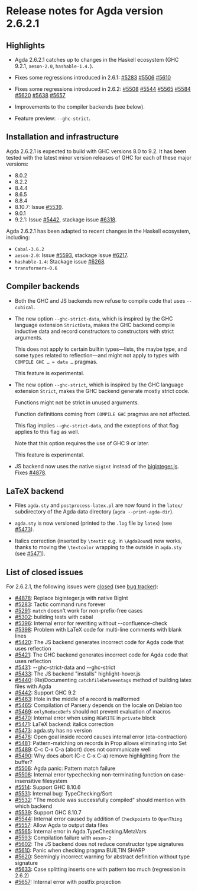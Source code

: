 Release notes for Agda version 2.6.2.1
======================================

Highlights
----------

* Agda 2.6.2.1 catches up to changes in the Haskell ecosystem
  (GHC 9.2.1, `aeson-2.0`, `hashable-1.4.`).

* Fixes some regressions introduced in 2.6.1:
  [#5283](https://github.com/agda/agda/issues/5283)
  [#5506](https://github.com/agda/agda/issues/5506)
  [#5610](https://github.com/agda/agda/issues/5610)

* Fixes some regressions introduced in 2.6.2:
  [#5508](https://github.com/agda/agda/issues/5508)
  [#5544](https://github.com/agda/agda/issues/5544)
  [#5565](https://github.com/agda/agda/issues/5565)
  [#5584](https://github.com/agda/agda/issues/5584)
  [#5620](https://github.com/agda/agda/issues/5620)
  [#5638](https://github.com/agda/agda/issues/5638)
  [#5657](https://github.com/agda/agda/issues/5657)

* Improvements to the compiler backends (see below).

* Feature preview: `--ghc-strict`.

Installation and infrastructure
-------------------------------

Agda 2.6.2.1 is expected to build with GHC versions 8.0 to 9.2.
It has been tested with the latest minor version releases of GHC for
each of these major versions:

  - 8.0.2
  - 8.2.2
  - 8.4.4
  - 8.6.5
  - 8.8.4
  - 8.10.7: Issue [#5539](https://github.com/agda/agda/issues/5539).
  - 9.0.1
  - 9.2.1:
    Issue [#5442](https://github.com/agda/agda/issues/5442),
    stackage issue [#6318](https://github.com/commercialhaskell/stackage/pull/6318).

Agda 2.6.2.1 has been adapted to recent changes in the Haskell ecosystem, including:

  - `Cabal-3.6.2`
  - `aeson-2.0`:
    Issue [#5593](https://github.com/agda/agda/issues/5593),
    stackage issue [#6217](https://github.com/commercialhaskell/stackage/issues/6217).
  - `hashable-1.4`:
    Stackage issue [#6268](https://github.com/commercialhaskell/stackage/issues/6268).
  - `transformers-0.6`

Compiler backends
-----------------

* Both the GHC and JS backends now refuse to compile code that uses
  `--cubical`.

* The new option `--ghc-strict-data`, which is inspired by the GHC
  language extension `StrictData`, makes the GHC backend compile
  inductive data and record constructors to constructors with strict
  arguments.

  This does not apply to certain builtin types—lists, the maybe type,
  and some types related to reflection—and might not apply to types
  with `COMPILE GHC … = data …` pragmas.

  This feature is experimental.

* The new option `--ghc-strict`, which is inspired by the GHC language
  extension `Strict`, makes the GHC backend generate mostly strict
  code.

  Functions might not be strict in unused arguments.

  Function definitions coming from `COMPILE GHC` pragmas are not
  affected.

  This flag implies `--ghc-strict-data`, and the exceptions of that
  flag applies to this flag as well.

  Note that this option requires the use of GHC 9 or later.

  This feature is experimental.

* JS backend now uses the native `BigInt` instead of the
  [biginteger.js](https://github.com/silentmatt/javascript-biginteger).
  Fixes [#4878](https://github.com/agda/agda/issues/4878).

LaTeX backend
-------------

* Files `agda.sty` and `postprocess-latex.pl` are now found in the `latex/`
  subdirectory of the Agda data directory (`agda --print-agda-dir`).

* `agda.sty` is now versioned (printed to the `.log` file by `latex`)
  (see [#5473](https://github.com/agda/agda/issues/5473)).

* Italics correction (inserted by `\textit` e.g. in `\AgdaBound`) now works,
  thanks to moving the `\textcolor` wrapping to the outside in `agda.sty`
  (see [#5471](https://github.com/agda/agda/issues/5471)).

List of closed issues
---------------------

For 2.6.2.1, the following issues were
[closed](https://github.com/agda/agda/issues?q=is%3Aissue+milestone%3A2.6.2.1+is%3Aclosed)
(see [bug tracker](https://github.com/agda/agda/issues)):

  - [#4878](https://github.com/agda/agda/issues/4878): Replace biginteger.js with native BigInt
  - [#5283](https://github.com/agda/agda/issues/5283): Tactic command runs forever
  - [#5291](https://github.com/agda/agda/issues/5291): `match` doesn't work for non-prefix-free cases
  - [#5302](https://github.com/agda/agda/issues/5302): building tests with cabal
  - [#5396](https://github.com/agda/agda/issues/5396): Internal error for rewriting without --confluence-check
  - [#5398](https://github.com/agda/agda/issues/5398): Problem with LaTeX code for multi-line comments with blank lines
  - [#5420](https://github.com/agda/agda/issues/5420): The JS backend generates incorrect code for Agda code that uses reflection
  - [#5421](https://github.com/agda/agda/issues/5421): The GHC backend generates incorrect code for Agda code that uses reflection
  - [#5431](https://github.com/agda/agda/issues/5431): --ghc-strict-data and --ghc-strict
  - [#5433](https://github.com/agda/agda/issues/5433): The JS backend "installs" highlight-hover.js
  - [#5440](https://github.com/agda/agda/issues/5440): (Re)Documenting `catchfilebetweentags` method of building latex files with Agda
  - [#5442](https://github.com/agda/agda/issues/5442): Support GHC 9.2
  - [#5463](https://github.com/agda/agda/issues/5463): Hole in the middle of a record is malformed
  - [#5465](https://github.com/agda/agda/issues/5465): Compilation of Parser.y depends on the locale on Debian too
  - [#5469](https://github.com/agda/agda/issues/5469): `onlyReduceDefs` should not prevent evaluation of macros
  - [#5470](https://github.com/agda/agda/issues/5470): Internal error when using `REWRITE` in `private` block
  - [#5471](https://github.com/agda/agda/issues/5471): LaTeX backend: italics correction
  - [#5473](https://github.com/agda/agda/issues/5473): agda.sty has no version
  - [#5478](https://github.com/agda/agda/issues/5478): Open goal inside record causes internal error (eta-contraction)
  - [#5481](https://github.com/agda/agda/issues/5481): Pattern-matching on records in Prop allows eliminating into Set
  - [#5489](https://github.com/agda/agda/issues/5489): C-c C-x C-a (abort) does not communicate well
  - [#5490](https://github.com/agda/agda/issues/5490): Why does abort (C-c C-x C-a) remove highlighting from the buffer?
  - [#5506](https://github.com/agda/agda/issues/5506): Agda panic: Pattern match failure
  - [#5508](https://github.com/agda/agda/issues/5508): Internal error typechecking non-terminating function on case-insensitive filesystem
  - [#5514](https://github.com/agda/agda/issues/5514): Support GHC 8.10.6
  - [#5531](https://github.com/agda/agda/issues/5531): Internal bug: TypeChecking/Sort
  - [#5532](https://github.com/agda/agda/issues/5532): "The module was successfully compiled" should mention with which backend
  - [#5539](https://github.com/agda/agda/issues/5539): Support GHC 8.10.7
  - [#5544](https://github.com/agda/agda/issues/5544): Internal error caused by addition of `Checkpoints` to `OpenThing`
  - [#5557](https://github.com/agda/agda/issues/5557): Allow Agda to output data files
  - [#5565](https://github.com/agda/agda/issues/5565): Internal error in Agda.TypeChecking.MetaVars
  - [#5593](https://github.com/agda/agda/issues/5593): Compilation failure with `aeson-2`
  - [#5602](https://github.com/agda/agda/issues/5602): The JS backend does not reduce constructor type signatures
  - [#5610](https://github.com/agda/agda/issues/5610): Panic when checking pragma BUILTIN SHARP
  - [#5620](https://github.com/agda/agda/issues/5620): Seemingly incorrect warning for abstract definition without type signature
  - [#5633](https://github.com/agda/agda/issues/5633): Case splitting inserts one with pattern too much (regression in 2.6.2)
  - [#5657](https://github.com/agda/agda/issues/5657): Internal error with postfix projection
